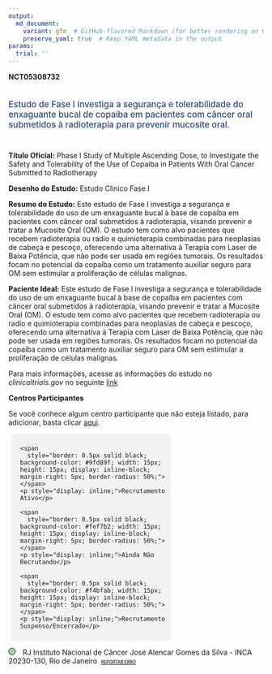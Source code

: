 ```yaml
---
output: 
  md_document:
    variant: gfm  # GitHub-flavored Markdown (for better rendering on GitHub)
    preserve_yaml: true  # Keep YAML metadata in the output
params:
  trial: ''
---
```


**NCT05308732**

<div style="padding: 5px 5px 5px 0px; font-size: 1.20em; font-weight: 500; color: #2E4A7F; text-align: left; margin-bottom: 20px">

Estudo de Fase I investiga a segurança e tolerabilidade do enxaguante
bucal de copaíba em pacientes com câncer oral submetidos à radioterapia
para prevenir mucosite oral.

</div>

**Título Oficial:** Phase I Study of Multiple Ascending Dose, to
Investigate the Safety and Tolerability of the Use of Copaiba in
Patients With Oral Cancer Submitted to Radiotherapy

**Desenho do Estudo:** Estudo Clinico Fase I

**Resumo do Estudo:** Este estudo de Fase I investiga a segurança e
tolerabilidade do uso de um enxaguante bucal à base de copaíba em
pacientes com câncer oral submetidos à radioterapia, visando prevenir e
tratar a Mucosite Oral (OM). O estudo tem como alvo pacientes que
recebem radioterapia ou radio e quimioterapia combinadas para neoplasias
de cabeça e pescoço, oferecendo uma alternativa à Terapia com Laser de
Baixa Potência, que não pode ser usada em regiões tumorais. Os
resultados focam no potencial da copaíba como um tratamento auxiliar
seguro para OM sem estimular a proliferação de células malignas.

**Paciente Ideal:** Este estudo de Fase I investiga a segurança e
tolerabilidade do uso de um enxaguante bucal à base de copaíba em
pacientes com câncer oral submetidos à radioterapia, visando prevenir e
tratar a Mucosite Oral (OM). O estudo tem como alvo pacientes que
recebem radioterapia ou radio e quimioterapia combinadas para neoplasias
de cabeça e pescoço, oferecendo uma alternativa à Terapia com Laser de
Baixa Potência, que não pode ser usada em regiões tumorais. Os
resultados focam no potencial da copaíba como um tratamento auxiliar
seguro para OM sem estimular a proliferação de células malignas.

Para mais informações, acesse as informações do estudo no
*clinicaltrials.gov* no seguinte
[link](https://clinicaltrials.gov/ct2/show/NCT05308732)

**Centros Participantes**

Se você conhece algum centro participante que não esteja listado, para
adicionar, basta clicar
[aqui](https://flazar.shinyapps.io/formsapp?study_nct_id=NCT05308732&location_id=N%2FA&location_full_name=N%2FA&form_type=Adicionar%20Centro%7D).

<div style="margin-bottom: 8px; margin-left: 5px; padding: 8px; max-width: 300px; background-color: #f3f2f1; border-radius: 8px;">

<div style="margin-left: 10px;">

    <span 
      style="border: 0.5px solid black; background-color: #9fd89f; width: 15px; height: 15px; display: inline-block; margin-right: 5px; border-radius: 50%;"></span>
    <p style="display: inline;">Recrutamento Ativo</p>

</div>

<div style="margin-left: 10px;">

    <span 
      style="border: 0.5px solid black; background-color: #fef7b2; width: 15px; height: 15px; display: inline-block; margin-right: 5px; border-radius: 50%;"></span>
    <p style="display: inline;">Ainda Não Recrutando</p>

</div>

<div style="margin-left: 10px;">

    <span 
      style="border: 0.5px solid black; background-color: #f4bfab; width: 15px; height: 15px; display: inline-block; margin-right: 5px; border-radius: 50%;"></span>
    <p style="display: inline;">Recrutamento Suspenso/Encerrado</p>

</div>

</div>

<span style="border: 0.5px solid black; display: inline-block; width: 12px; height: 12px; border-radius: 50%; margin-right: 10px; padding-bottom: 0px; background-color: #9fd89f;"></span>
RJ Instituto Nacional de Câncer José Alencar Gomes da Silva - INCA
20230-130, Rio de Janeiro
<span style="color: #2E4A7F; margin-left: 2px; padding: 2px; background-color: #f3f2f1; border-radius: 8px; font-weight: 500; font-size: 0.6em">[REPORTAR
ERRO](https://flazar.shinyapps.io/formsapp?study_nct_id=NCT05308732&location_id=INSTITUTONACIONALDECANCERRIODEJANEIRO20231050BRAZIL&location_full_name=Instituto%20Nacional%20de%20C%C3%A2ncer%20Jos%C3%A9%20Alencar%20Gomes%20da%20Silva%20-%20INCA%2C%2020230-130%2C%20Rio%20de%20Janeiro&form_type=Reportar%20Erro)</span>
